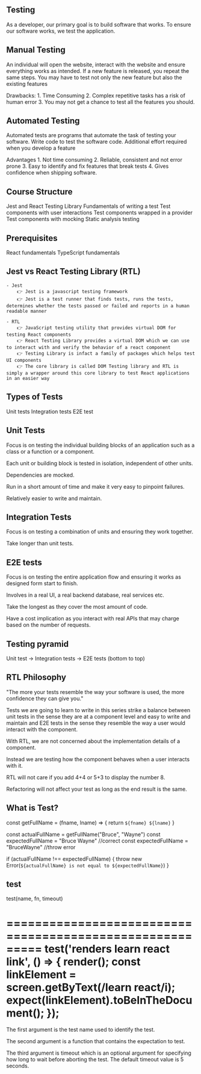 ## Testing
As a developer, our primary goal is to build software that works.
To ensure our software works, we test the application.

## Manual Testing
An individual will open the website, interact with the website and ensure everything works as intended.
If a new feature is released, you repeat the same steps.
You may  have to test not only the new feature but also the existing features

Drawbacks: 
    1. Time Consuming
    2. Complex repetitive tasks has a risk of human error
    3. You may not get a chance to test all the features you should.

## Automated Testing
Automated tests are programs that automate the task of testing your software.
Write code to test the software code.
Additional effort required when you develop a feature

Advantages
    1. Not time consuming
    2. Reliable, consistent and not error prone
    3. Easy to identify and fix features that break tests
    4. Gives confidence when shipping software.

## Course Structure
Jest and React Testing Library
Fundamentals of writing a test
Test components with user interactions
Test components wrapped in a provider
Test components with mocking
Static analysis testing

##  Prerequisites
React fundamentals
TypeScript fundamentals

## Jest vs React Testing Library (RTL)
    - Jest
        👉 Jest is a javascript testing framework
        👉 Jest is a test runner that finds tests, runs the tests, determines whether the tests passed or failed and reports in a human readable manner
    
    - RTL
        👉 JavaScript testing utility that provides virtual DOM for testing React components
        👉 React Testing Library provides a virtual DOM which we can use to interact with and verify the behavior of a react component
        👉 Testing Library is infact a family of packages which helps test UI components
        👉 The core library is called DOM Testing library and RTL is simply a wrapper around this core library to test React applications in an easier way

## Types of Tests
Unit tests
Integration tests
E2E test

## Unit Tests
Focus is on testing the individual building blocks of an application such as a class or a function or a component.

Each unit or building block is tested in isolation, independent of other units.

Dependencies are mocked.

Run in a short amount of time and make it very easy to pinpoint failures.

Relatively easier to write and maintain.

## Integration Tests
Focus is on testing a combination of units and ensuring they work together.

Take longer than unit tests.

## E2E tests
Focus is on testing the entire application flow and ensuring it works as designed form start to finish.

Involves in a real UI, a real backend database, real services etc.

Take the longest as they cover the most amount of code.

Have a cost implication as you interact with real APIs that may charge based on the number of requests.

## Testing pyramid
Unit test -> Integration tests -> E2E tests (bottom to top)

## RTL Philosophy
"The more your tests resemble the way your software is used, the more confidence they can give you."

Tests we are going to learn to write in this series strike a balance between unit tests in the sense they are at a component level and easy to write and maintain and E2E tests in the sense they resemble the way a user would interact with the component.

With RTL, we are not concerned about the implementation details of a component.

Instead we are testing how the component behaves when a user interacts with it.

RTL will not care if you add 4+4 or 5+3 to display the number 8.

Refactoring will not affect your test as long as the end result is the same.

## What is Test?
const getFullName = (fname, lname) => {
  return `${fname} ${lname}`
}

const actualFullName = getFullName("Bruce", "Wayne")
const expectedFullName = "Bruce Wayne" //correct
const expectedFullName = "BruceWayne" //throw error


if (actualFullName !== expectedFullName) {
  throw new Error(`${actualFullName} is not equal to ${expectedFullName}`)
}

## test
test(name, fn, timeout)

=========================================================
test('renders learn react link', () => {
  render(<App />);
  const linkElement = screen.getByText(/learn react/i);
  expect(linkElement).toBeInTheDocument();
});
=========================================================

The first argument is the test name used to identify the test.

The second argument is a function that contains the expectation to test.

The third argument is timeout which is an optional argument for specifying how long to wait before aborting the test. The default timeout value is 5 seconds.